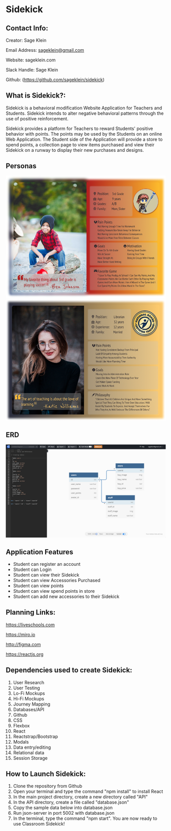 # Sidekick

## Contact Info:
Creator: Sage Klein

Email Address: sageklein@gmail.com

Website: sageklein.com

Slack Handle: Sage Klein

Github: (https://github.com/sageklein/sidekick)



## What is Sidekick?: 


Sidekick is a behavioral modification Website Application for Teachers and Students. Sidekick intends to alter negative behavioral patterns through the use of positive reinforcement.

Sidekick provides a platform for Teachers to reward Students' positive behavior with points. The points may be used by the Students on an online Web Application. The Student side of the Application will provide a store to spend points, a collection page to view items purchased and view their Sidekick on a runway to display their new purchases and designs. 

## Personas
<img src="RM-images/kid.png" alt="Child Persona">
<img src="RM-images/teacher.png" alt="Teacher Persona">

## ERD
<img src="RM-images/erd.png" alt="ERD">

## Application Features

- Student can register an account
- Student can Login
- Student can view their Sidekick
- Student can view Accessories Purchased
- Student can view points
- Student can view spend points in store
- Student can add new accessories to their Sidekick 


## Planning Links:

https://liveschools.com

https://miro.io

http://figma.com

https://reactjs.org


## Dependencies used to create Sidekick:

1. User Research
1. User Testing
1. Lo-Fi Mockups
1. Hi-Fi Mockups
1. Journey Mapping
2. Databases/API
3. Github
4. CSS
5. Flexbox
6. React
7. Reactstrap/Bootstrap
8. Modals
9. Data entry/editing
10. Relational data
11. Session Storage

## How to Launch Sidekick:

1. Clone the repository from Github
2. Open your terminal and type the command "npm install" to install React
3. In the main project directory, create a new directory called "API"
4. In the API directory, create a file called "database.json"
5. Copy the sample data below into database.json
6. Run json-server in port 5002 with database.json
7. In the terminal, type the command "npm start". You are now ready to use Classroom Sidekick!
